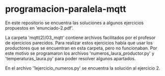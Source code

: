 # programacion-paralela-mqtt
En este repositorio se encuentra las soluciones a algunos ejercicios propuestos en 'enunciado-2.pdf'. 

La carpeta 'mqtt(2)/03_mqtt' contiene archivos facilitados por el profesor de ejercicios parecidos. Para realizar estos ejercicios había que usar los productores que se encuentran en esta carpeta, pero no funcionaban. Por este motivo se programaron los archivos 'numeros_laura_productor.py' y 'temperaturas_laura.py' para poder resolver algunos apartados.

En el archivo '1ejercicio_numeros.py' se encuentra la solución al ejercicio 2.
